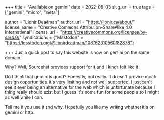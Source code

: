 +++
title = "Available on gemini"
date = 2022-08-03
slug_url = true
tags = ["gemini", "micro", "meta"]

author = "Lionir Deadman"
author_url = "https://lionir.ca/about/"
license_name = "Creative Commons Attribution-ShareAlike 4.0 International"
license_url = "https://creativecommons.org/licenses/by-sa/4.0/"
syndications = {"Mastodon" = "https://fosstodon.org/@lionirdeadman/108762310560182878"}

+++
Just a quick post to say this website is now on gemini on the same domain.
<!--more-->
Why? Well, Sourcehut provides support for it and I kinda felt like it.

Do I think that gemini is good? Honestly, not really. It doesn't provide much design opportunities, it's very limiting and not well supported. I just can't see it ever being an alternative for the web which is unfortunate because I thing really should exist but I guess it's some fun for some people so I might as well while I can.

Tell me if you use it and why. Hopefully you like my writing whether it's on gemini or http.
